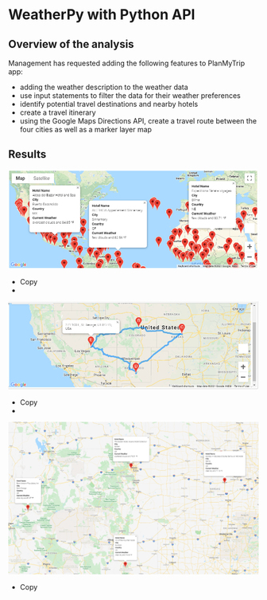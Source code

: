 # WeatherPy with Python API

## Overview of the analysis

 Management has requested adding the following features to PlanMyTrip app:

- adding the weather description to the weather data
- use input statements to filter the data for their weather preferences
- identify potential travel destinations and nearby hotels
-  create a travel itinerary
- using the Google Maps Directions API, create a travel route between the four cities as well as a marker layer map

## Results

![This is an image](Vacation_Search/WeatherPy_vacation_map.png)
- Copy
- 
![This is an image](Vacation_Itinerary/WeatherPy_travel_map.PNG)
- Copy
- 
![This is an image](Vacation_Itinerary/WeatherPy_travel_map_markers.png)
- Copy
